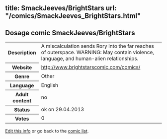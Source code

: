 title: SmackJeeves/BrightStars
url: "/comics/SmackJeeves_BrightStars.html"
---
Dosage comic SmackJeeves/BrightStars
-----------------------------------------

<p id="msg"></p>
<script type="text/javascript">
if (window.location.search === '?edit_info_mail=sent_ok') {
  var elem = document.getElementById("msg");
  elem.innerHTML = 'Edited information sucessfully sent.';
  elem.className = 'ok';
}
</script>
<table class="comicinfo">
<tr>
<th>Description</th><td>A miscalculation sends Rory into the far reaches of outerspace. WARNING: May contain violence, language, and human-alien relationships.</td>
</tr>
<tr>
<th>Website</th><td><a href="http://www.brightstarscomic.com/comics/">http://www.brightstarscomic.com/comics/</a></td>
</tr>
<tr>
<th>Genre</th><td>Other</td>
</tr>
<tr>
<th>Language</th><td>English</td>
</tr>
<tr>
<th>Adult content</th><td>no</td>
</tr>
<tr>
<th>Status</th><td>ok on 29.04.2013</td>
</tr>
<tr>
<th>Votes</th><td>0</td>
</tr>
</table>

[Edit this info](SmackJeeves_BrightStars_edit.html) or go back to the [comic list](../comic-index.html).
